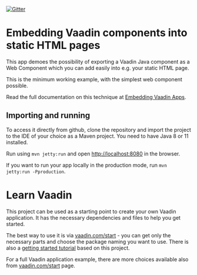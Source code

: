[![Gitter](https://badges.gitter.im/Join%20Chat.svg)](https://gitter.im/vaadin-flow/Lobby#?utm_source=badge&utm_medium=badge&utm_campaign=pr-badge)

# Embedding Vaadin components into static HTML pages

This app demoes the possibility of exporting a Vaadin Java component
as a Web Component which you can add easily into e.g. your static HTML page.

This is the minimum working example, with the simplest web component possible.

Read the full documentation on this technique at
[Embedding Vaadin Apps](https://vaadin.com/docs/v14/flow/embedding-flow-applications/tutorial-webcomponent-intro.html).

## Importing and running

To access it directly from github, clone the repository and import the project to the IDE of your choice as a Maven project. You need to have Java 8 or 11 installed.

Run using `mvn jetty:run` and open [http://localhost:8080](http://localhost:8080) in the browser.

If you want to run your app locally in the production mode, run `mvn jetty:run -Pproduction`.

# Learn Vaadin

This project can be used as a starting point to create your own Vaadin application.
It has the necessary dependencies and files to help you get started.

The best way to use it is via [vaadin.com/start](https://vaadin.com/start) - you can get only the necessary parts and choose the package naming you want to use.
There is also a [getting started tutorial](https://vaadin.com/learn) based on this project.

For a full Vaadin application example, there are more choices available also from [vaadin.com/start](https://vaadin.com/start) page.

